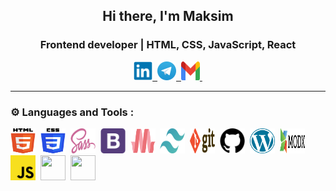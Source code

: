 <div id="header" align="center">
  <h2>Hi there, I'm Maksim</h2>
  <h3>Frontend developer | HTML, CSS, JavaScript, React</h3>
</div>
<div id="socials" align="center">
  <a href="https://www.linkedin.com/in/maksim-pronevich-280938193/">
    <img src="https://github.com/MaksPronevich/icons/blob/master/socials/linkedin/linkedin.svg" title="Linkedin" alt="Linkedin" width="30" height="30"/>&nbsp;
  </a>
  <a href="https://t.me/makspronevich">
    <img src="https://github.com/MaksPronevich/icons/blob/master/socials/telegram/telegram.svg" title="Telegram" alt="Telegram" width="30" height="30"/>&nbsp;
  </a>
  <a href="mailto:maks.pronevich@gmail.com">
    <img src="https://github.com/MaksPronevich/icons/blob/master/socials/gmail/gmail.svg" title="gmail" alt="gmail" width="30" height="30"/>&nbsp;
  </a>
</div>

---
### :gear: Languages and Tools :
<div>
  <img src="https://github.com/MaksPronevich/icons/blob/master/languages_and_tools/html/html.svg" title="HTML5" alt="HTML5" width="40" height="40"/>&nbsp;
  <img src="https://github.com/MaksPronevich/icons/blob/master/languages_and_tools/css/css.svg" title="CSS" alt="CSS" width="40" height="40"/>&nbsp;
  <img src="https://github.com/MaksPronevich/icons/blob/master/languages_and_tools/sass/sass.svg" title="SASS" alt="SASS" width="40" height="40"/>&nbsp;
  <img src="https://github.com/MaksPronevich/icons/blob/master/languages_and_tools/bootstrap/bootstrap.svg" title="Bootstrap" alt="Bootstrap" width="40" height="40"/>&nbsp;
  <img src="https://github.com/MaksPronevich/icons/blob/master/languages_and_tools/materialize/materialize.svg" title="Materialize" alt="Materialize" width="40" height="40"/>&nbsp;
  <img src="https://github.com/MaksPronevich/icons/blob/master/languages_and_tools/tailwindcss/tailwindcss.svg" title="Tailwindcss" alt="Tailwindcss" width="40" height="40"/>&nbsp;
  <img src="https://github.com/MaksPronevich/icons/blob/master/languages_and_tools/git/git.svg" title="Git" alt="Git" width="40" height="40"/>&nbsp;
  <img src="https://github.com/MaksPronevich/icons/blob/master/languages_and_tools/github/github.svg" title="GitHub" alt="GitHub" width="40" height="40"/>&nbsp;
  <img src="https://github.com/MaksPronevich/icons/blob/master/languages_and_tools/wordpress/wordpress.svg" title="Wordpress" alt="Wordpress" width="40" height="40"/>&nbsp;
  <img src="https://github.com/MaksPronevich/icons/blob/master/languages_and_tools/modx/modx.svg" title="ModX" alt="ModX" width="40" height="40"/>&nbsp;
  <img src="https://github.com/MaksPronevich/icons/blob/master/languages_and_tools/js/js.svg" title="JS" alt="JS" width="40" height="40"/>&nbsp;
  <img src="https://github.com/MaksPronevich/icons/blob/master/languages_and_tools//.svg" title="" alt="" width="40" height="40"/>&nbsp;
  <img src="https://github.com/MaksPronevich/icons/blob/master/languages_and_tools//.svg" title="" alt="" width="40" height="40"/>&nbsp;
</div>















<!--
- 🔭 I’m currently working on ...
- 🌱 I’m currently learning ...
- 👯 I’m looking to collaborate on ...
- 🤔 I’m looking for help with ...
- 💬 Ask me about ...
- 📫 How to reach me: ...
- 😄 Pronouns: ...
- ⚡ Fun fact: ...
-->
